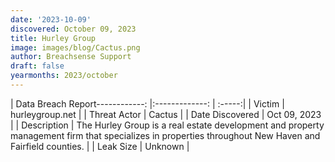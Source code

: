 ```yaml
---
date: '2023-10-09'
discovered: October 09, 2023
title: Hurley Group
image: images/blog/Cactus.png
author: Breachsense Support
draft: false
yearmonths: 2023/october
---
```


| Data Breach Report------------:     |:-------------:    | :-----:|
| Victim      | hurleygroup.net      | 
| Threat Actor      | Cactus      | 
| Date Discovered      | Oct 09, 2023      | 
| Description      | The Hurley Group is a real estate development and property management firm that specializes in properties throughout New Haven and Fairfield counties.      | 
| Leak Size      | Unknown      | 

